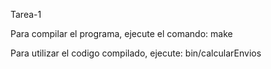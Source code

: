 Tarea-1

Para compilar el programa, ejecute el comando:
    make

Para utilizar el codigo compilado, ejecute:
    bin/calcularEnvios